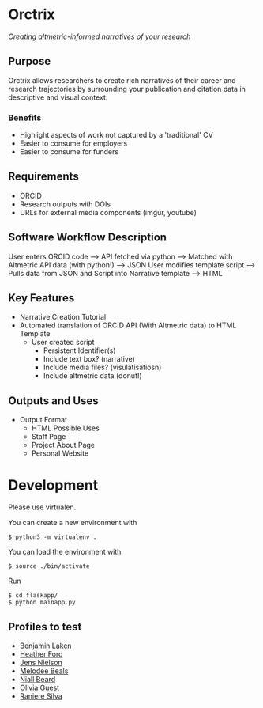 # Orctrix

*Creating altmetric-informed narratives of your research*

## Purpose

Orctrix allows researchers to create rich narratives of their career and research trajectories by surrounding your publication and citation data in descriptive and visual context.

### Benefits

+ Highlight aspects of work not captured by a 'traditional' CV
+ Easier to consume for employers
+ Easier to consume for funders

## Requirements

+ ORCID
+ Research outputs with DOIs
+ URLs for external media components (imgur, youtube)

## Software Workflow Description

User enters ORCID code --> API fetched via python --> Matched with Altmetric API data (with python!) --> JSON
User modifies template script --> Pulls data from JSON and Script into Narrative template --> HTML

## Key Features

+ Narrative Creation Tutorial
+ Automated translation of ORCID API (With Altmetric data) to HTML Template
  + User created script 
    + Persistent Identifier(s)
    + Include text box? (narrative)
    + Include media files? (visulatisatiosn)
    + Include altmetric data (donut!)

## Outputs and Uses

+ Output Format
  + HTML 
Possible Uses
  + Staff Page
  + Project About Page
  + Personal Website
  
# Development

Please use virtualen.

You can create a new environment with

~~~
$ python3 -m virtualenv .
~~~

You can load the environment with

~~~
$ source ./bin/activate
~~~

Run

~~~
$ cd flaskapp/
$ python mainapp.py
~~~

## Profiles to test

- [Benjamin Laken](http://localhost:5000/0000-0003-2021-6258)
- [Heather Ford](http://localhost:5000/0000-0002-3500-9772)
- [Jens Nielson](http://localhost:5000/0000-0002-8112-8449)
- [Melodee Beals](http://localhost:5000/0000-0002-2907-3313)
- [Niall Beard](http://localhost:5000/0000-0002-2627-0231)
- [Olivia Guest](http://localhost:5000/0000-0002-1891-0972)
- [Raniere Silva](http://localhost:5000/0000-0002-8381-3749)
